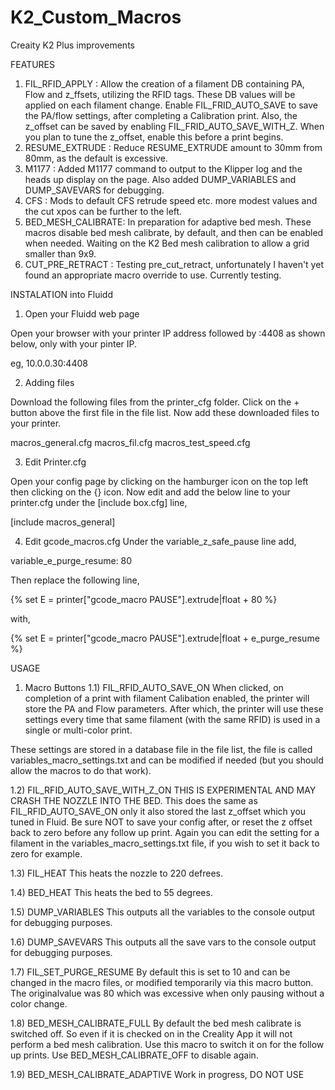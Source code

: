 # K2_Custom_Macros
Creaity K2 Plus improvements

FEATURES
1) FIL_RFID_APPLY : Allow the creation of a filament DB containing PA, Flow and z_ffsets, utilizing the RFID tags.  These DB values will be applied on each filament change.  Enable FIL_FRID_AUTO_SAVE to save the PA/flow settings, after completing a Calibration print.  Also, the z_offset can be saved by enabling FIL_FRID_AUTO_SAVE_WITH_Z. When you plan to tune the z_offset, enable this before a print begins.
2) RESUME_EXTRUDE : Reduce RESUME_EXTRUDE amount to 30mm from 80mm, as the default is excessive.
3) M1177 : Added M1177 command to output to the Klipper log and the heads up display on the page.  Also added DUMP_VARIABLES and DUMP_SAVEVARS for debugging.
4) CFS : Mods to default CFS retrude speed etc. more modest values and the cut xpos can be further to the left.
5) BED_MESH_CALIBRATE: In preparation for adaptive bed mesh. These macros disable bed mesh calibrate, by default, and then can be enabled when needed. Waiting on the K2 Bed mesh calibration to allow a grid smaller than 9x9.
6) CUT_PRE_RETRACT : Testing pre_cut_retract, unfortunately I haven't yet found an appropriate macro override to use.  Currently testing.




INSTALATION into Fluidd


1) Open your Fluidd web page

Open your browser with your printer IP address followed by :4408 as shown below, only with your pinter IP.

eg,  10.0.0.30:4408


2) Adding files

Download the following files from the printer_cfg folder.  Click on the + button above the first file in the file list.  Now add these downloaded files to your printer.

macros_general.cfg
macros_fil.cfg
macros_test_speed.cfg


3) Edit Printer.cfg

Open your config page by clicking on the hamburger icon on the top left then clicking on the {} icon.  Now edit and add the below line to your printer.cfg under the [include box.cfg] line,

[include macros_general]


4) Edit gcode_macros.cfg
Under the variable_z_safe_pause line add,

variable_e_purge_resume: 80

Then replace the following line,

  {% set E = printer["gcode_macro PAUSE"].extrude|float + 80 %}

with,

  {% set E = printer["gcode_macro PAUSE"].extrude|float + e_purge_resume %}


USAGE
1) Macro Buttons
1.1) FIL_RFID_AUTO_SAVE_ON 
When clicked, on completion of a print with filament Calibation enabled, the printer will store the PA and Flow parameters.  After which, the printer will use these settings every time that same filament (with the same RFID) is used in a single or multi-color print.

These settings are stored in a database file in the file list, the file is called variables_macro_settings.txt and can be modified if needed (but you should allow the macros to do that work).

1.2) FIL_RFID_AUTO_SAVE_WITH_Z_ON
THIS IS EXPERIMENTAL AND MAY CRASH THE NOZZLE INTO THE BED.  This does the same as FIL_RFID_AUTO_SAVE_ON only it also stored the last z_offset which you tuned in Fluid.  Be sure NOT to save your config after, or reset the z offset back to zero before any follow up print.  Again you can edit the setting for a filament in the variables_macro_settings.txt file, if you wish to set it back to zero for example.

1.3) FIL_HEAT
This heats the nozzle to 220 defrees.

1.4) BED_HEAT
This heats the bed to 55 degrees.

1.5) DUMP_VARIABLES 
This outputs all the variables to the console output for debugging purposes. 

1.6) DUMP_SAVEVARS 
This outputs all the save vars to the console output for debugging purposes. 

1.7) FIL_SET_PURGE_RESUME
By default this is set to 10 and can be changed in the macro files, or modified temporarily via this macro button.  The originalvalue was 80 which was excessive when only pausing without a color change.

1.8) BED_MESH_CALIBRATE_FULL
By default the bed mesh calibrate is switched off.  So even if it is checked on in the Creality App it will not perform a bed mesh calibration.  Use this macro to switch it on for the follow up prints.  Use BED_MESH_CALIBRATE_OFF to disable again.  

1.9) BED_MESH_CALIBRATE_ADAPTIVE
Work in progress, DO NOT USE



